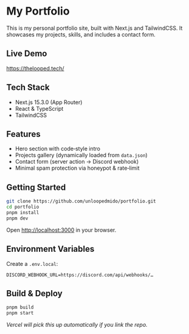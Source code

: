# My Portfolio

This is my personal portfolio site, built with Next.js and TailwindCSS.
It showcases my projects, skills, and includes a contact form.

## Live Demo

<https://thelooped.tech/>

## Tech Stack

- Next.js 15.3.0 (App Router)
- React & TypeScript
- TailwindCSS

## Features

- Hero section with code‑style intro
- Projects gallery (dynamically loaded from `data.json`)
- Contact form (server action → Discord webhook)
- Minimal spam protection via honeypot & rate‑limit

## Getting Started

```bash
git clone https://github.com/unloopedmido/portfolio.git
cd portfolio
pnpm install
pnpm dev
```

Open <http://localhost:3000> in your browser.

## Environment Variables

Create a `.env.local`:

```env
DISCORD_WEBHOOK_URL=https://discord.com/api/webhooks/…
```

## Build & Deploy

```bash
pnpm build
pnpm start
```

_Vercel will pick this up automatically if you link the repo._
